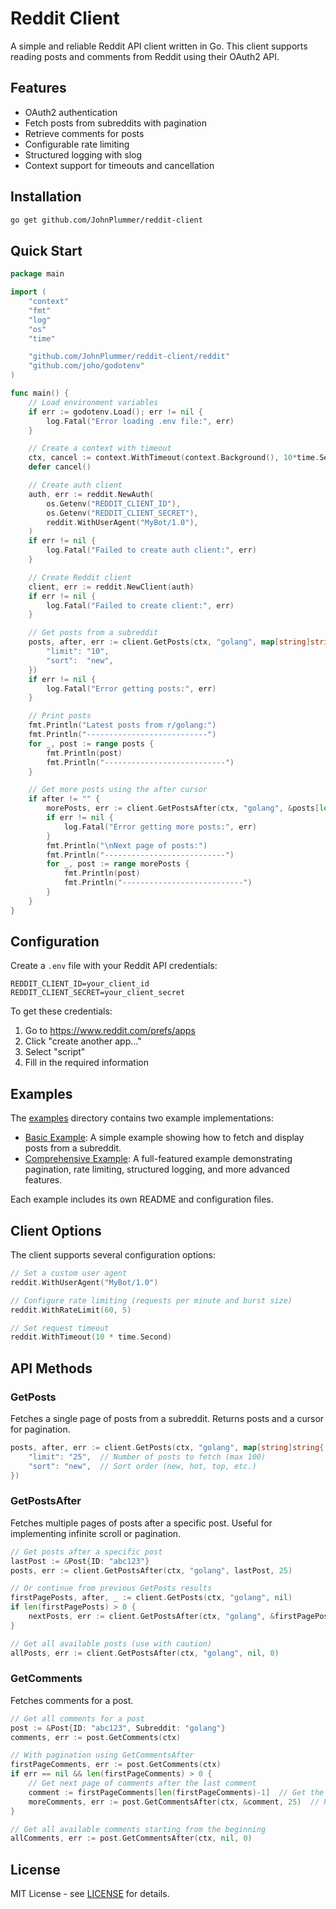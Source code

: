 # Reddit Client

A simple and reliable Reddit API client written in Go. This client supports reading posts and comments from Reddit using their OAuth2 API.

## Features

- OAuth2 authentication
- Fetch posts from subreddits with pagination
- Retrieve comments for posts
- Configurable rate limiting
- Structured logging with slog
- Context support for timeouts and cancellation

## Installation

```bash
go get github.com/JohnPlummer/reddit-client
```

## Quick Start

```go
package main

import (
    "context"
    "fmt"
    "log"
    "os"
    "time"

    "github.com/JohnPlummer/reddit-client/reddit"
    "github.com/joho/godotenv"
)

func main() {
    // Load environment variables
    if err := godotenv.Load(); err != nil {
        log.Fatal("Error loading .env file:", err)
    }

    // Create a context with timeout
    ctx, cancel := context.WithTimeout(context.Background(), 10*time.Second)
    defer cancel()

    // Create auth client
    auth, err := reddit.NewAuth(
        os.Getenv("REDDIT_CLIENT_ID"),
        os.Getenv("REDDIT_CLIENT_SECRET"),
        reddit.WithUserAgent("MyBot/1.0"),
    )
    if err != nil {
        log.Fatal("Failed to create auth client:", err)
    }

    // Create Reddit client
    client, err := reddit.NewClient(auth)
    if err != nil {
        log.Fatal("Failed to create client:", err)
    }

    // Get posts from a subreddit
    posts, after, err := client.GetPosts(ctx, "golang", map[string]string{
        "limit": "10",
        "sort":  "new",
    })
    if err != nil {
        log.Fatal("Error getting posts:", err)
    }

    // Print posts
    fmt.Println("Latest posts from r/golang:")
    fmt.Println("---------------------------")
    for _, post := range posts {
        fmt.Println(post)
        fmt.Println("---------------------------")
    }

    // Get more posts using the after cursor
    if after != "" {
        morePosts, err := client.GetPostsAfter(ctx, "golang", &posts[len(posts)-1], 10)
        if err != nil {
            log.Fatal("Error getting more posts:", err)
        }
        fmt.Println("\nNext page of posts:")
        fmt.Println("---------------------------")
        for _, post := range morePosts {
            fmt.Println(post)
            fmt.Println("---------------------------")
        }
    }
}
```

## Configuration

Create a `.env` file with your Reddit API credentials:

```text
REDDIT_CLIENT_ID=your_client_id
REDDIT_CLIENT_SECRET=your_client_secret
```

To get these credentials:

1. Go to <https://www.reddit.com/prefs/apps>
2. Click "create another app..."
3. Select "script"
4. Fill in the required information

## Examples

The [examples](examples) directory contains two example implementations:

- [Basic Example](examples/basic): A simple example showing how to fetch and display posts from a subreddit.
- [Comprehensive Example](examples/comprehensive): A full-featured example demonstrating pagination, rate limiting, structured logging, and more advanced features.

Each example includes its own README and configuration files.

## Client Options

The client supports several configuration options:

```go
// Set a custom user agent
reddit.WithUserAgent("MyBot/1.0")

// Configure rate limiting (requests per minute and burst size)
reddit.WithRateLimit(60, 5)

// Set request timeout
reddit.WithTimeout(10 * time.Second)
```

## API Methods

### GetPosts

Fetches a single page of posts from a subreddit. Returns posts and a cursor for pagination.

```go
posts, after, err := client.GetPosts(ctx, "golang", map[string]string{
    "limit": "25",  // Number of posts to fetch (max 100)
    "sort": "new",  // Sort order (new, hot, top, etc.)
})
```

### GetPostsAfter

Fetches multiple pages of posts after a specific post. Useful for implementing infinite scroll or pagination.

```go
// Get posts after a specific post
lastPost := &Post{ID: "abc123"}
posts, err := client.GetPostsAfter(ctx, "golang", lastPost, 25)

// Or continue from previous GetPosts results
firstPagePosts, after, _ := client.GetPosts(ctx, "golang", nil)
if len(firstPagePosts) > 0 {
    nextPosts, err := client.GetPostsAfter(ctx, "golang", &firstPagePosts[len(firstPagePosts)-1], 25)
}

// Get all available posts (use with caution)
allPosts, err := client.GetPostsAfter(ctx, "golang", nil, 0)
```

### GetComments

Fetches comments for a post.

```go
// Get all comments for a post
post := &Post{ID: "abc123", Subreddit: "golang"}
comments, err := post.GetComments(ctx)

// With pagination using GetCommentsAfter
firstPageComments, err := post.GetComments(ctx)
if err == nil && len(firstPageComments) > 0 {
    // Get next page of comments after the last comment
    comment := firstPageComments[len(firstPageComments)-1]  // Get the last comment
    moreComments, err := post.GetCommentsAfter(ctx, &comment, 25)  // Pass its address
}

// Get all available comments starting from the beginning
allComments, err := post.GetCommentsAfter(ctx, nil, 0)
```

## License

MIT License - see [LICENSE](LICENSE) for details.
